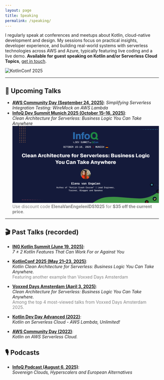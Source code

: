 ```yaml
---
layout: page
title: Speaking
permalink: /speaking/
---
```


I regularly speak at conferences and meetups about Kotlin, cloud-native development and design. My sessions focus on practical insights, developer experience, and building real-world systems with serverless technologies across AWS and Azure, typically featuring live coding and a live demo.
**Available for guest speaking on Kotlin and/or Serverless Cloud Topics**, [get in touch](mailto:elenavanengelen@vintik.nl).

 ![KotlinConf 2025](/assets/images/SpeakingKotlinConf2025.JPG)

---

## 🎤 Upcoming Talks

- [**AWS Community Day (September 24, 2025)**](https://awscommunityday.nl/2025/): *Simplifying Serverless Integration Testing: WireMock on AWS Lambda*
- [**InfoQ Dev Summit Munich 2025 (October 15–16, 2025)**](https://devsummit.infoq.com/presentation/munich2025/clean-architecture-serverless-business-logic-you-can-take-anywhere):  
  *Clean Architecture for Serverless: Business Logic You Can Take Anywhere*
  ![InfoQ Dev Summit](/assets/images/InfoQDev.png)
  <span style="color:gray;">Use discount code <strong>ElenaVanEngelenIDS1025</strong> for <strong>$35 off the current price</strong>.</span>

---

## 🎬 Past Talks (recorded)

- [**ING Kotlin Summit (June 19, 2025)**](https://www.youtube.com/watch?app=desktop&v=0j5vhVn3nRs):  
  *7 ± 2 Kotlin Features That Can Work For or Against You* 

- [**KotlinConf 2025 (May 21–23, 2025)**](https://youtu.be/6jZa4B-If-I):  
  *Kotlin Clean Architecture for Serverless: Business Logic You Can Take Anywhere.* <BR>
  <span style="color:gray">Featuring another example than Voxxed Days Amsterdam</span>

- [**Voxxed Days Amsterdam (April 3, 2025)**](https://www.youtube.com/watch?v=wz0GQbkrr1Q):  
  *Clean Architecture for Serverless: Business Logic You Can Take Anywhere.*  
  <span style="color:gray">Among the top 4 most-viewed talks from Voxxed Days Amsterdam 2025.</span>

- [**Kotlin Dev Day Advanced (2022)**](https://kotlindevday.com/videos/kotlin-on-serverless-cloud-aws-lambda-unlimited-elena-van-engelen-maslova/):  
  *Kotlin on Serverless Cloud - AWS Lambda, Unlimited!*

- [**AWS Community Day (2022)**](https://www.youtube.com/watch?v=GvAyaJZzQ5M):  
  *Kotlin on AWS Serverless Cloud.*

## 🎙️ Podcasts

- [**InfoQ Podcast (August 6, 2025)**](https://www.infoq.com/podcasts/sovereign-clouds-hyperscalers-european-alternatives/):  
*Sovereign Clouds, Hyperscalers and European Alternatives*